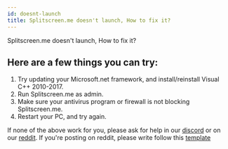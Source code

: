 ```yaml
---
id: doesnt-launch
title: Splitscreen.me doesn't launch, How to fix it?
---
```


Splitscreen.me doesn't launch, How to fix it?

## Here are a few things you can try:
1. Try updating your Microsoft.net framework, and install/reinstall Visual C++ 2010-2017.
2. Run Splitscreen.me as admin.
3. Make sure your antivirus program or firewall is not blocking Splitscreen.me.
4. Restart your PC, and try again.

If none of the above work for you, please ask for help in our [discord](https://discord.gg/EfFSwkJ) or on our [reddit](https://www.reddit.com/r/nucleuscoop). If you're posting on reddit, please write follow this [template]()
